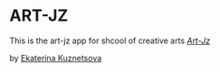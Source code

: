 # ART-JZ

This is the art-jz app for shсool of creative arts 
[*Art-Jz*](http://art-jz.ru/)

by [Ekaterina Kuznetsova](https://www.linkedin.com/in/ekaterina-kuznetsova-7759b633/)
